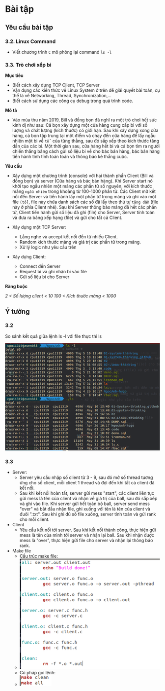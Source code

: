 # Bài tập

## Yêu cầu bài tập

### 3.2. Linux Command

- Viết chương trình `C` mô phỏng lại command `ls -l`

### 3.3. Trò chơi xếp bi

**Mục tiêu**

- Biết cách xây dựng TCP Client, TCP Server
- Vận dụng các kiến thức về Linux System ở trên để giải quyết bài toán, cụ thể là về Networking, Thread, Synchronization,...
- Biết cách sử dụng các công cụ debug trong quá trình code.

**Mô tả**

- Vào mùa thu năm 2019, Bill và đồng bọn đã nghĩ ra một trò chơi hết sức kinh dị như sau: Cả bọn xây dựng một cửa hàng cung cấp bi với số lượng và chất lượng (kích thước) có giới hạn. Sau khi xây dựng xong cửa hàng, cả bọn tập trung tại một điểm và chạy đến cửa hàng để lấy ngẫu nhiên một bi về `tổ ` của từng thằng, sau đó sắp xếp theo kích thước tăng dần của các bi. Một thời gian sau, cửa hàng hết bi và cả bọn tìm ra người chiến thắng bằng cách gửi số liệu bi về cho bác bán hàng, bác bán hàng tiến hành tính tính toán toán và thông báo kẻ thắng cuộc.

**Yêu cầu**

- Xây dựng một chương trình (console) với hai thành phần Client (Bill và đồng bọn) và server (Cửa hàng và bác bán hàng). Khi Server start nó khởi tạo ngẫu nhiên một mảng các phần tử số nguyên, với kích thước mảng `ngẫu nhiên` trong khoảng từ 100-1000 phần tử. Các Client mở kết nối đến Server và tiến hành lấy một phần tử trong mảng và ghi vào một file `(tổ)`, file này chứa danh sách các số đã lấy theo thứ tự `tăng dần` (file này ở phía Client nhé). Sau khi Server thông báo mảng đã hết các phần tử, Client tiến hành gửi số liệu đã ghi (file) cho Server, Server tính toán và đưa ra bảng xếp hạng (file) và gửi cho tất cả Client.

- Xây dựng một TCP Server:
  - Lắng nghe và accept kết nối đến từ nhiều Client.
  - Random kích thước mảng và giá trị các phần tử trong mảng.
  - Xử lý logic như yêu cầu trên
- Xây dựng Client:
  - Connect đến Server
  - Request bi và ghi nhận bi vào file
  - Gửi số liệu bi cho Server

**Ràng buộc**

*2 < Số lượng client < 10*
*100 < Kích thước mảng < 1000*

## Ý tưởng

### 3.2

So sánh kết quả giữa lệnh ls -l với file thực thi ls

![alt](pic/ls1.png)

### 3.3

- Server:
  - Server yêu cầu nhập số client từ 3 - 9, sau đó mở số thread tương ứng cho số client, mỗi client 1 thread và đợi đến khi tất cả client đã kết nối.
  - Sau khi kết nối hoàn tất, server gửi mess "start", các client liên tục gửi mess là tên của client và nhận về giá trị của ball, sau đó sắp xếp và ghi vào file. Khi server gửi hết toàn bộ ball, server send mess "over" và bắt đầu nhận file, ghi xuống với tên là tên của client và đuôi ".txt". Sau khi ghi đủ số file xuống, server tính toán và gửi rank cho mỗi client.
- Client
  - Yêu cầu kết nối tới server. Sau khi kết nối thành công, thực hiện gửi mess là tên của mình tới server và nhận lại ball. Sau khi nhận được mess là "over", thực hiện gửi file cho server và nhận lại thông báo rank.
- Make file
  - Cấu trúc make file:
  - ![alt](pic/make.png)
  - Cú pháp gọi lệnh:
  - ![alt](pic/make2.png)